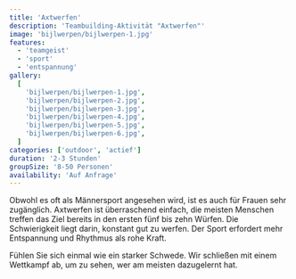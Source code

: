 ```yaml
---
title: 'Axtwerfen'
description: 'Teambuilding-Aktivität "Axtwerfen"'
image: 'bijlwerpen/bijlwerpen-1.jpg'
features:
  - 'teamgeist'
  - 'sport'
  - 'entspannung'
gallery:
  [
    'bijlwerpen/bijlwerpen-1.jpg',
    'bijlwerpen/bijlwerpen-2.jpg',
    'bijlwerpen/bijlwerpen-3.jpg',
    'bijlwerpen/bijlwerpen-4.jpg',
    'bijlwerpen/bijlwerpen-5.jpg',
    'bijlwerpen/bijlwerpen-6.jpg',
  ]
categories: ['outdoor', 'actief']
duration: '2-3 Stunden'
groupSize: '8-50 Personen'
availability: 'Auf Anfrage'
---
```


Obwohl es oft als Männersport angesehen wird, ist es auch für Frauen sehr zugänglich.
Axtwerfen ist überraschend einfach, die meisten Menschen treffen das Ziel bereits in den ersten fünf bis zehn Würfen. Die Schwierigkeit liegt darin, konstant gut zu werfen. Der Sport erfordert mehr Entspannung und Rhythmus als rohe Kraft.

Fühlen Sie sich einmal wie ein starker Schwede.
Wir schließen mit einem Wettkampf ab, um zu sehen, wer am meisten dazugelernt hat.
